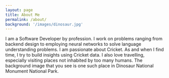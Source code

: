 ```yaml
---
layout: page
title: About Me
permalink: /about/
background: '/images/dinosaur.jpg'
---
```


I am a Software Developer by profession. I work on problems ranging from backend design to
employing neural networks to solve language understanding problems. I am passionate about
Cricket. As and when I find time, I try to build insights using Cricket data. I also love
travelling, especially visiting places not inhabited by too many humans. The background
image that you see is one such place in Dinosaur National Monument National Park.
